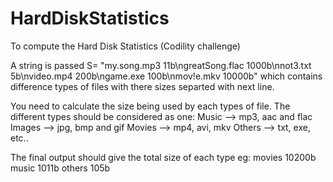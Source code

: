 # HardDiskStatistics
To compute the Hard Disk Statistics (Codility challenge)

A string is passed S= "my.song.mp3 11b\ngreatSong.flac 1000b\nnot3.txt 5b\nvideo.mp4 200b\ngame.exe 100b\nmov!e.mkv 10000b"
which contains difference types of files with there sizes separted with next line.

You need to calculate the size being used by each types of file. The different types should be considered as one:
Music --> mp3, aac and flac
Images --> jpg, bmp and gif
Movies --> mp4, avi, mkv
Others --> txt, exe, etc..

The final output should give the total size of each type eg:
movies 10200b
music 1011b
others 105b

